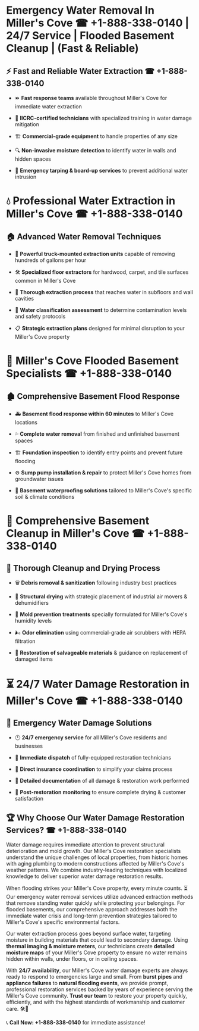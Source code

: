 # Emergency Water Removal In Miller's Cove ☎ +1-888-338-0140 | 24/7 Service | Flooded Basement Cleanup | (Fast & Reliable)  

## ⚡ Fast and Reliable Water Extraction ☎ +1-888-338-0140  
- ⏩ **Fast response teams** available throughout Miller's Cove for immediate water extraction  
- 🏅 **IICRC-certified technicians** with specialized training in water damage mitigation  
- 🏗️ **Commercial-grade equipment** to handle properties of any size  
- 🔍 **Non-invasive moisture detection** to identify water in walls and hidden spaces  
- 🛑 **Emergency tarping & board-up services** to prevent additional water intrusion  

# 💧 Professional Water Extraction in Miller's Cove ☎ +1-888-338-0140  

## 🏠 Advanced Water Removal Techniques  
- 🚛 **Powerful truck-mounted extraction units** capable of removing hundreds of gallons per hour  
- 🛠️ **Specialized floor extractors** for hardwood, carpet, and tile surfaces common in Miller's Cove  
- 📏 **Thorough extraction process** that reaches water in subfloors and wall cavities  
- 🧪 **Water classification assessment** to determine contamination levels and safety protocols  
- 📋 **Strategic extraction plans** designed for minimal disruption to your Miller's Cove property  

# 🌊 Miller's Cove Flooded Basement Specialists ☎ +1-888-338-0140  

## 🏚️ Comprehensive Basement Flood Response  
- 🚑 **Basement flood response within 60 minutes** to Miller's Cove locations  
- 💦 **Complete water removal** from finished and unfinished basement spaces  
- 🏗️ **Foundation inspection** to identify entry points and prevent future flooding  
- ⚙️ **Sump pump installation & repair** to protect Miller's Cove homes from groundwater issues  
- 🌱 **Basement waterproofing solutions** tailored to Miller's Cove's specific soil & climate conditions  

# 🧹 Comprehensive Basement Cleanup in Miller's Cove ☎ +1-888-338-0140  

## 🔄 Thorough Cleanup and Drying Process  
- 🗑️ **Debris removal & sanitization** following industry best practices  
- 💨 **Structural drying** with strategic placement of industrial air movers & dehumidifiers  
- 🦠 **Mold prevention treatments** specially formulated for Miller's Cove's humidity levels  
- 🌬️ **Odor elimination** using commercial-grade air scrubbers with HEPA filtration  
- 🔧 **Restoration of salvageable materials** & guidance on replacement of damaged items  

# ⏳ 24/7 Water Damage Restoration in Miller's Cove ☎ +1-888-338-0140  

## 🚀 Emergency Water Damage Solutions  
- 🕛 **24/7 emergency service** for all Miller's Cove residents and businesses  
- 🚒 **Immediate dispatch** of fully-equipped restoration technicians  
- 🏦 **Direct insurance coordination** to simplify your claims process  
- 📜 **Detailed documentation** of all damage & restoration work performed  
- 🔎 **Post-restoration monitoring** to ensure complete drying & customer satisfaction  

## 🏆 Why Choose Our Water Damage Restoration Services? ☎ +1-888-338-0140  
Water damage requires immediate attention to prevent structural deterioration and mold growth. Our Miller's Cove restoration specialists understand the unique challenges of local properties, from historic homes with aging plumbing to modern constructions affected by Miller's Cove's weather patterns. We combine industry-leading techniques with localized knowledge to deliver superior water damage restoration results.  

When flooding strikes your Miller's Cove property, every minute counts. ⏳ Our emergency water removal services utilize advanced extraction methods that remove standing water quickly while protecting your belongings. For flooded basements, our comprehensive approach addresses both the immediate water crisis and long-term prevention strategies tailored to Miller's Cove's specific environmental factors.  

Our water extraction process goes beyond surface water, targeting moisture in building materials that could lead to secondary damage. Using **thermal imaging & moisture meters**, our technicians create **detailed moisture maps** of your Miller's Cove property to ensure no water remains hidden within walls, under floors, or in ceiling spaces.  

With **24/7 availability**, our Miller's Cove water damage experts are always ready to respond to emergencies large and small. From **burst pipes** and **appliance failures** to **natural flooding events**, we provide prompt, professional restoration services backed by years of experience serving the Miller's Cove community. **Trust our team** to restore your property quickly, efficiently, and with the highest standards of workmanship and customer care. 🛠️💪  

📞 **Call Now: +1-888-338-0140** for immediate assistance!
